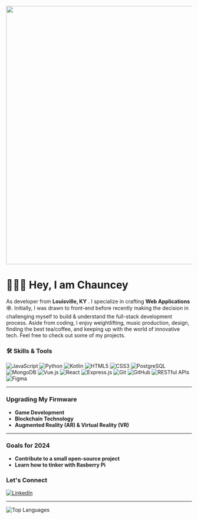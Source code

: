 

<p align="center">
  <img src="https://images-wixmp-ed30a86b8c4ca887773594c2.wixmp.com/f/c83c004e-1370-4756-88e5-4071de797088/dgdq8br-09cc7ad6-a021-47a5-b0e0-917b12b0f7a7.gif?token=eyJ0eXAiOiJKV1QiLCJhbGciOiJIUzI1NiJ9.eyJzdWIiOiJ1cm46YXBwOjdlMGQxODg5ODIyNjQzNzNhNWYwZDQxNWVhMGQyNmUwIiwiaXNzIjoidXJuOmFwcDo3ZTBkMTg4OTgyMjY0MzczYTVmMGQ0MTVlYTBkMjZlMCIsIm9iaiI6W1t7InBhdGgiOiJcL2ZcL2M4M2MwMDRlLTEzNzAtNDc1Ni04OGU1LTQwNzFkZTc5NzA4OFwvZGdkcThici0wOWNjN2FkNi1hMDIxLTQ3YTUtYjBlMC05MTdiMTJiMGY3YTcuZ2lmIn1dXSwiYXVkIjpbInVybjpzZXJ2aWNlOmZpbGUuZG93bmxvYWQiXX0.tqRMtE-b2QiI2nnefNxSDMJvZCcYqFmq2ccg_Xfzqb8" width="700"/>
</p>


# 👨🏾‍💻 Hey, I am **Chauncey**
As developer from **Louisville, KY** . I specialize in crafting **Web Applications** 🕸️. Initially, I was drawn to front-end before recently making the decision in challenging myself to build & understand the full-stack development process. Aside from coding, I enjoy weightlifting, music production, design, finding the best tea/coffee, and keeping up with the world of innovative tech. Feel free to check out some of my projects.


### 🛠️ Skills & Tools

<p>
  <img src="https://img.shields.io/badge/JavaScript-ES6+-F7DF1E?style=flat-square&logo=javascript&logoColor=black" alt="JavaScript"/>
  <img src="https://img.shields.io/badge/Python-3776AB?style=flat-square&logo=python&logoColor=white" alt="Python"/>
  <img src="https://img.shields.io/badge/Kotlin-0095D5?style=flat-square&logo=kotlin&logoColor=white" alt="Kotlin"/>
  <img src="https://img.shields.io/badge/HTML5-E34F26?style=flat-square&logo=html5&logoColor=white" alt="HTML5"/>
  <img src="https://img.shields.io/badge/CSS3-1572B6?style=flat-square&logo=css3&logoColor=white" alt="CSS3"/>
  <img src="https://img.shields.io/badge/PostgreSQL-316192?style=flat-square&logo=postgresql&logoColor=white" alt="PostgreSQL"/>
  <img src="https://img.shields.io/badge/MongoDB-47A248?style=flat-square&logo=mongodb&logoColor=white" alt="MongoDB"/>
  <img src="https://img.shields.io/badge/Vue.js-4FC08D?style=flat-square&logo=vue.js&logoColor=white" alt="Vue.js"/>
  <img src="https://img.shields.io/badge/React-61DAFB?style=flat-square&logo=react&logoColor=black" alt="React"/>
  <img src="https://img.shields.io/badge/Express.js-000000?style=flat-square&logo=express&logoColor=white" alt="Express.js"/>
  <img src="https://img.shields.io/badge/Git-F05032?style=flat-square&logo=git&logoColor=white" alt="Git"/>
  <img src="https://img.shields.io/badge/GitHub-181717?style=flat-square&logo=github&logoColor=white" alt="GitHub"/>
  <img src="https://img.shields.io/badge/RESTful APIs-02569B?style=flat-square&logo=api&logoColor=white" alt="RESTful APIs"/>
  <img src="https://img.shields.io/badge/Figma-F24E1E?style=flat-square&logo=figma&logoColor=white" alt="Figma"/>
</p>

---
### Upgrading My Firmware

- **Game Development**
- **Blockchain Technology**
- **Augmented Reality (AR) & Virtual Reality (VR)**

---

### Goals for 2024

- **Contribute to a small open-source project**
- **Learn how to tinker with Rasberry Pi**


### Let's Connect

<p>
  <a href="https://www.linkedin.com/in/chauncey-harlan/"><img src="https://img.shields.io/badge/LinkedIn-0A66C2?style=flat-square&logo=linkedin&logoColor=white" alt="LinkedIn"/></a>
</p>

---

![Top Languages](https://github-readme-stats.vercel.app/api/top-langs/?username=uxchar&layout=compact&theme=radical)

